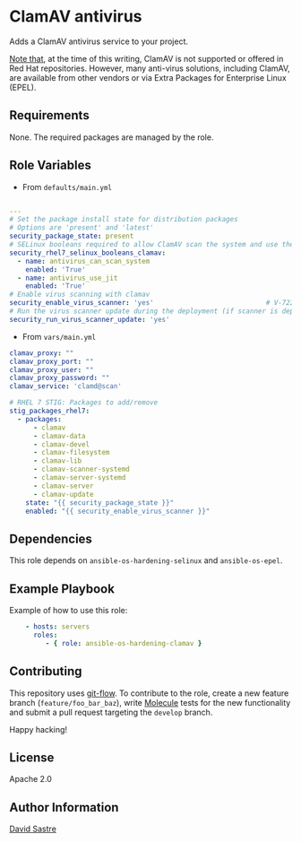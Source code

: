 # ClamAV antivirus

Adds a ClamAV antivirus service to your project.

[Note that](https://access.redhat.com/solutions/22007), at the time of this writing,
ClamAV is not supported or offered in Red Hat repositories.
However, many anti-virus solutions, including ClamAV, are available
from other vendors or via Extra Packages for Enterprise Linux (EPEL).

## Requirements

None. The required packages are managed by the role.

## Role Variables

- From `defaults/main.yml`

```yml

---
# Set the package install state for distribution packages
# Options are 'present' and 'latest'
security_package_state: present
# SELinux booleans required to allow ClamAV scan the system and use the JIT
security_rhel7_selinux_booleans_clamav:
  - name: antivirus_can_scan_system
    enabled: 'True'
  - name: antivirus_use_jit
    enabled: 'True'
# Enable virus scanning with clamav
security_enable_virus_scanner: 'yes'                            # V-72213
# Run the virus scanner update during the deployment (if scanner is deployed)
security_run_virus_scanner_update: 'yes'
```

- From `vars/main.yml`

```yml
clamav_proxy: ""
clamav_proxy_port: ""
clamav_proxy_user: ""
clamav_proxy_password: ""
clamav_service: 'clamd@scan'

# RHEL 7 STIG: Packages to add/remove
stig_packages_rhel7:
  - packages:
      - clamav
      - clamav-data
      - clamav-devel
      - clamav-filesystem
      - clamav-lib
      - clamav-scanner-systemd
      - clamav-server-systemd
      - clamav-server
      - clamav-update
    state: "{{ security_package_state }}"
    enabled: "{{ security_enable_virus_scanner }}"
```

## Dependencies

This role depends on `ansible-os-hardening-selinux` and `ansible-os-epel`.

## Example Playbook

Example of how to use this role:

```yml
    - hosts: servers
      roles:
         - { role: ansible-os-hardening-clamav }
```

## Contributing

This repository uses
[git-flow](http://nvie.com/posts/a-successful-git-branching-model/).
To contribute to the role, create a new feature branch (`feature/foo_bar_baz`),
write [Molecule](http://molecule.readthedocs.io/en/master/index.html) tests for
the new functionality
and submit a pull request targeting the `develop` branch.

Happy hacking!

## License

Apache 2.0

## Author Information

[David Sastre](david.sastre@redhat.com)
